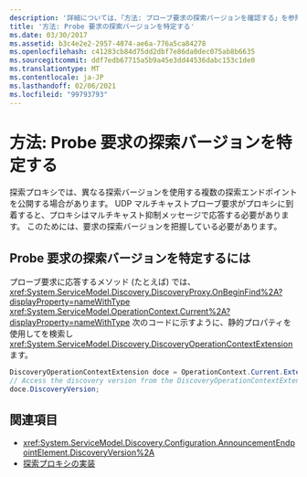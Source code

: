 ```yaml
---
description: '詳細については、「方法: プローブ要求の探索バージョンを確認する」を参照してください。'
title: '方法: Probe 要求の探索バージョンを特定する'
ms.date: 03/30/2017
ms.assetid: b3c4e2e2-2957-4074-ae6a-776a5ca84278
ms.openlocfilehash: c41283cb84d75dd2dbf7e86da0dec075ab8b6635
ms.sourcegitcommit: ddf7edb67715a5b9a45e3dd44536dabc153c1de0
ms.translationtype: MT
ms.contentlocale: ja-JP
ms.lasthandoff: 02/06/2021
ms.locfileid: "99793793"
---
```

# <a name="how-todetermine-the-discovery-version-of-a-probe-request"></a>方法: Probe 要求の探索バージョンを特定する

探索プロキシでは、異なる探索バージョンを使用する複数の探索エンドポイントを公開する場合があります。 UDP マルチキャストプローブ要求がプロキシに到着すると、プロキシはマルチキャスト抑制メッセージで応答する必要があります。 このためには、要求の探索バージョンを把握している必要があります。

## <a name="to-determine-the-discovery-version-of-a-probe-request"></a>Probe 要求の探索バージョンを特定するには

プローブ要求に応答するメソッド (たとえば) では、 <xref:System.ServiceModel.Discovery.DiscoveryProxy.OnBeginFind%2A?displayProperty=nameWithType> <xref:System.ServiceModel.OperationContext.Current%2A?displayProperty=nameWithType> 次のコードに示すように、静的プロパティを使用してを検索し <xref:System.ServiceModel.Discovery.DiscoveryOperationContextExtension> ます。

```csharp
DiscoveryOperationContextExtension doce = OperationContext.Current.Extensions.Find<DiscoveryOperationContextExtension>();
// Access the discovery version from the DiscoveryOperationContextExtension
doce.DiscoveryVersion;
```

## <a name="see-also"></a>関連項目

- <xref:System.ServiceModel.Discovery.Configuration.AnnouncementEndpointElement.DiscoveryVersion%2A>
- [探索プロキシの実装](implementing-a-discovery-proxy.md)
